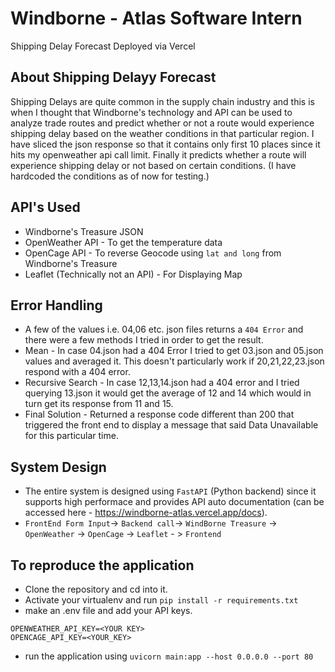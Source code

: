 # Windborne  - Atlas Software Intern

Shipping Delay Forecast
Deployed via Vercel
## About Shipping Delayy Forecast
Shipping Delays are quite common in the supply chain industry and this is when I thought that Windborne's technology and API can be used to analyze trade routes and predict whether or not a route would experience shipping delay based on the weather conditions in that particular region. I have sliced the json response so that it contains only first 10 places since it hits my openweather api call limit. Finally it predicts whether a route will experience shipping delay or not based on certain conditions. (I have hardcoded the conditions as of now for testing.)

## API's Used
- Windborne's Treasure JSON
- OpenWeather API - To get the temperature data
- OpenCage API - To reverse Geocode using ```lat and long``` from Windborne's Treasure
- Leaflet (Technically not an API) - For Displaying Map

## Error Handling
- A few of the values i.e. 04,06 etc. json files returns a ```404 Error``` and there were a few methods I tried in order to get the result. 
- Mean - In case 04.json had a 404 Error I tried to get 03.json and 05.json values and averaged it. This doesn't particularly work if 20,21,22,23.json respond with a 404 error. 
- Recursive Search - In case 12,13,14.json had a 404 error and I tried querying 13.json it would get the average of 12 and 14 which would in turn get its response from 11 and 15. 
- Final Solution - Returned a response code different than 200 that triggered the front end to display a message that said Data Unavailable for this particular time. 

## System Design

- The entire system is designed using ```FastAPI``` (Python backend) since it supports high performace and provides API auto documentation (can be accessed here - https://windborne-atlas.vercel.app/docs).
- `FrontEnd Form Input`->   `Backend call`->  `WindBorne Treasure` -> `OpenWeather` -> `OpenCage` -> `Leaflet` - > `Frontend`

## To reproduce the application

- Clone the repository and cd into it.
- Activate your virtualenv and run ```pip install -r requirements.txt```
- make an .env file and add your API keys. 
```
OPENWEATHER_API_KEY=<YOUR KEY>
OPENCAGE_API_KEY=<YOUR_KEY>
```
- run the application using ```uvicorn main:app --host 0.0.0.0 --port 80```


> 
